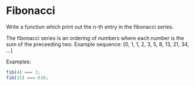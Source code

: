 # Fibonacci

Write a function which print out the n-th entry in the fibonacci series.

The fibonacci series is an ordering of numbers where each number is the sum of the preceeding two.
Example sequence: [0, 1, 1, 2, 3, 5, 8, 13, 21, 34, ...]

Examples:

```js
fib(4) === 3;
fib(15) === 610;
```
